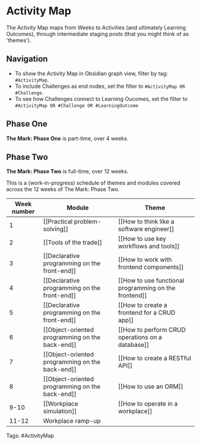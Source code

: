 # Activity Map
The Activity Map maps from Weeks to Activities (and ultimately Learning Outcomes), through intermediate staging posts (that you might think of as 'themes').

## Navigation
- To show the Activity Map in Obsidian graph view, filter by tag: `#ActivityMap`.
- To include Challenges as end nodes, set the filter to  `#ActivityMap OR #Challenge`.
- To see how Challenges connect to Learning Oucomes, set the filter to `#ActivityMap OR #Challenge OR #LearningOutcome`

## Phase One
**The Mark: Phase One** is part-time, over 4 weeks.

## Phase Two
**The Mark: Phase Two** is full-time, over 12 weeks.

This is a (work-in-progress) schedule of themes and modules covered across the 12 weeks of The Mark: Phase Two.

| Week number | Module | Theme |
| --- | --- | --- |
| 1 | [[Practical problem-solving]] | [[How to think like a software engineer]] |
| 2 | [[Tools of the trade]] | [[How to use key workflows and tools]] |
| 3 | [[Declarative programming on the front-end]] | [[How to work with frontend components]] |
| 4 | [[Declarative programming on the front-end]] | [[How to use functional programming on the frontend]] |
| 5 | [[Declarative programming on the front-end]] | [[How to create a frontend for a CRUD app]] |
| 6 | [[Object-oriented programming on the back-end]] | [[How to perform CRUD operations on a database]] |
| 7 | [[Object-oriented programming on the back-end]] | [[How to create a RESTful API]] |
| 8 | [[Object-oriented programming on the back-end]] | [[How to use an ORM]] |
| 9-10 | [[Workplace simulation]] | [[How to operate in a workplace]] |
| 11-12 | Workplace ramp-up |  |

Tags: #ActivityMap 